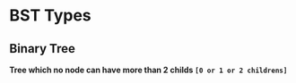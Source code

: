 # BST Types
## Binary Tree
**Tree which no node can have more than 2 childs `[0 or 1 or 2 childrens]`**

